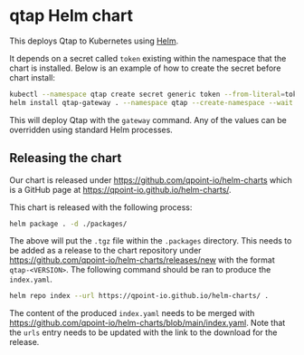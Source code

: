 # qtap Helm chart

This deploys Qtap to Kubernetes using [Helm](https://helm.sh/).

It depends on a secret called `token` existing within the namespace that the chart is installed. Below is an example of how to create the secret before chart install:

```sh
kubectl --namespace qtap create secret generic token --from-literal=token="<TOKEN>"
helm install qtap-gateway . --namespace qtap --create-namespace --wait --timeout 20s
```

This will deploy Qtap with the `gateway` command. Any of the values can be overridden using standard Helm processes.

## Releasing the chart

Our chart is released under https://github.com/qpoint-io/helm-charts which is a GitHub page at <https://qpoint-io.github.io/helm-charts/>.

This chart is released with the following process:

```sh
helm package . -d ./packages/

```

The above will put the `.tgz` file within the `.packages` directory. This needs to be added as a release to the chart repository under https://github.com/qpoint-io/helm-charts/releases/new with the format `qtap-<VERSION>`. The following command should be ran to produce the `index.yaml`.

```sh
helm repo index --url https://qpoint-io.github.io/helm-charts/ .
```

The content of the produced `index.yaml` needs to be merged with https://github.com/qpoint-io/helm-charts/blob/main/index.yaml. Note that the `urls` entry needs to be updated with the link to the download for the release.
